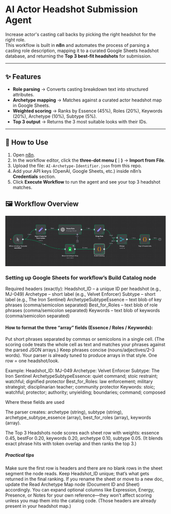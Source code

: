 # AI Actor Headshot Submission Agent

Increase actor's casting call backs by picking the right headshot for the right role.  
This workflow is built in **n8n** and automates the process of parsing a casting role description, mapping it to a curated Google Sheets headshot database, and returning the **Top 3 best-fit headshots** for submission.

---

## ✨ Features
- **Role parsing** → Converts casting breakdown text into structured attributes.  
- **Archetype mapping** → Matches against a curated actor headshot map in Google Sheets.  
- **Weighted scoring** → Ranks by Essence (45%), Roles (20%), Keywords (20%), Archetype (10%), Subtype (5%).  
- **Top 3 output** → Returns the 3 most suitable looks with their IDs.  

---

## 🚀 How to Use

1. Open [n8n](https://n8n.io).  
2. In the workflow editor, click the **three-dot menu (⋮)** → **Import from File**.  
3. Upload the file: `AI-Archetype-Identifier.json` from this repo.  
4. Add your API keys (OpenAI, Google Sheets, etc.) inside n8n’s **Credentials** section.  
5. Click **Execute Workflow** to run the agent and see your top 3 headshot matches.

## 🖼 Workflow Overview

![Workflow Screenshot](Workflow-diagram.png)


### Setting up Google Sheets for workflow’s Build Catalog node

Required headers (exactly):
Headshot_ID – a unique ID per headshot (e.g., MJ-049)
Archetype – short label (e.g., Velvet Enforcer)
Subtype – short label (e.g., The Iron Sentinel)
ArchetypeSubtypeEssence – text blob of key phrases (comma/semicolon separated)
Best_for_Roles – text blob of role phrases (comma/semicolon separated)
Keywords – text blob of keywords (comma/semicolon separated)

#### How to format the three “array” fields (Essence / Roles / Keywords):

Put short phrases separated by commas or semicolons in a single cell.
(The scoring code treats the whole cell as text and matches your phrases against the parsed JSON arrays.) 
Keep phrases concise (nouns/adjectives/2–3 words). Your parser is already tuned to produce arrays in that style. 
One row = one headshot/look.

Example: 
Headshot_ID: MJ-049
Archetype: Velvet Enforcer
Subtype: The Iron Sentinel
ArchetypeSubtypeEssence: quiet command; stoic restraint; watchful; dignified protector
Best_for_Roles: law enforcement; military strategist; disciplinarian teacher; community protector
Keywords: stoic; watchful; protector; authority; unyielding; boundaries; command; composed

Where these fields are used

The parser creates:
archetype (string), subtype (string), archetype_subtype_essence (array), best_for_roles (array), keywords (array). 

The Top 3 Headshots node scores each sheet row with weights:
essence 0.45, bestFor 0.20, keywords 0.20, archetype 0.10, subtype 0.05.
(It blends exact phrase hits with token overlap and then ranks the top 3.)

##### Practical tips

Make sure the first row is headers and there are no blank rows in the sheet segment the node reads.
Keep Headshot_ID unique; that’s what gets returned in the final ranking. 
If you rename the sheet or move to a new doc, update the Read Archetype Map node (Document ID and Sheet) accordingly. 
You can expand optional columns like Expression, Energy, Presence, or Notes for your own reference—they won’t affect scoring unless you map them into the catalog code. (Those headers are already present in your headshot map.) 
